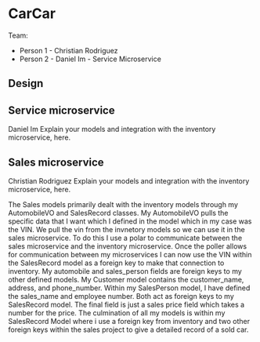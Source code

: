 # CarCar

Team:

- Person 1 - Christian Rodriguez
- Person 2 - Daniel Im - Service Microservice

## Design

## Service microservice

Daniel Im
Explain your models and integration with the inventory
microservice, here.

## Sales microservice

Christian Rodriguez
Explain your models and integration with the inventory
microservice, here.

The Sales models primarily dealt with the inventory models through my AutomobileVO and SalesRecord classes. My AutomobileVO pulls the specific data that I want which I defined in the model which in my case was the VIN. We pull the vin from the invnetory models so we can use it in the sales microservice. To do this I use a polar to communicate between the sales microservice and the inventory microservice. Once the poller allows for communication between my microservices I can now use the VIN within the SalesRecord model as a foreign key to make that connection to inventory. My automobile and sales_person fields are foreign keys to my other defined models. My Customer model contains the customer_name, address, and phone_number. Within my SalesPerson model, I have defined the sales_name and employee number. Both act as foreign keys to my SalesRecord model. The final field is just a sales price field which takes a number for the price. The culmination of all my models is within my SalesRecord Model where i use a foreign key from inventory and two other foreign keys within the sales project to give a detailed record of a sold car.
